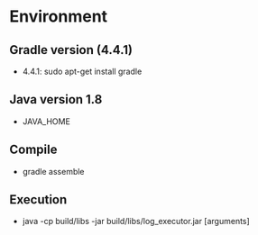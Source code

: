 # Environment

## Gradle version (4.4.1)
 - 4.4.1: sudo apt-get install gradle

## Java version 1.8
 - JAVA_HOME

## Compile
 - gradle assemble

## Execution
 - java -cp build/libs -jar build/libs/log_executor.jar [arguments]
